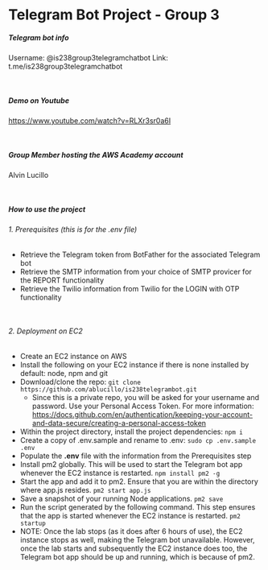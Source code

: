 # Telegram Bot Project - Group 3

##### Telegram bot info
Username: @is238group3telegramchatbot
Link: t.me/is238group3telegramchatbot

<br />

##### Demo on Youtube
https://www.youtube.com/watch?v=RLXr3sr0a6I

<br /> 

##### Group Member hosting the AWS Academy account
Alvin Lucillo

<br />

##### How to use the project

###### 1. Prerequisites (this is for the .env file)
- Retrieve the Telegram token from BotFather for the associated Telegram bot
- Retrieve the SMTP information from your choice of SMTP provicer for the REPORT functionality
- Retrieve the Twilio information from Twilio for the LOGIN with OTP functionality

<br />

###### 2. Deployment on EC2
- Create an EC2 instance on AWS
- Install the following on your EC2 instance if there is none installed by default: node, npm and git
- Download/clone the repo: `git clone https://github.com/ablucillo/is238telegrambot.git`
    - Since this is a private repo, you will be asked for your username and password. Use your Personal Access Token. For more information: https://docs.github.com/en/authentication/keeping-your-account-and-data-secure/creating-a-personal-access-token
- Within the project directory, install the project dependencies: `npm i`
- Create a copy of .env.sample and rename to .env: `sudo cp .env.sample .env`
- Populate the **.env** file with the information from the Prerequisites step
- Install pm2 globally. This will be used to start the Telegram bot app whenever the EC2 instance is restarted. `npm install pm2 -g`
- Start the app and add it to pm2. Ensure that you are within the directory where app.js resides. `pm2 start app.js`
- Save a snapshot of your running Node applications. `pm2 save`
- Run the script generated by the following command. This step ensures that the app is started whenever the EC2 instance is restarted. `pm2 startup`
- NOTE: Once the lab stops (as it does after 6 hours of use), the EC2 instance stops as well, making the Telegram bot unavailable. However, once the lab starts and subsequently the EC2 instance does too, the Telegram bot app should be up and running, which is because of pm2.
